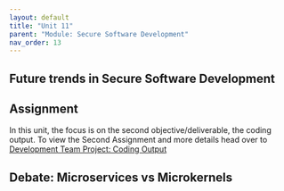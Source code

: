 ```yaml
---
layout: default
title: "Unit 11"
parent: "Module: Secure Software Development"
nav_order: 13
---
```


## Future trends in Secure Software Development

## Assignment
In this unit, the focus is on the second objective/deliverable, the coding output.
To view the Second Assignment and more details head over to [Development Team Project: Coding Output](/eportfolio/module_ssd/assignment2.html)


## Debate: Microservices vs Microkernels